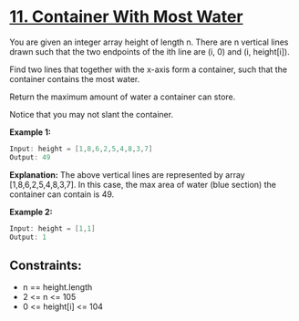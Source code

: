 # [11. Container With Most Water](https://leetcode.com/problems/container-with-most-water/)

You are given an integer array height of length n. There are n vertical lines drawn such that the two endpoints of the ith line are (i, 0) and (i, height[i]).

Find two lines that together with the x-axis form a container, such that the container contains the most water.

Return the maximum amount of water a container can store.

Notice that you may not slant the container.

 

**Example 1:**

```cpp
Input: height = [1,8,6,2,5,4,8,3,7]
Output: 49
```
**Explanation:** The above vertical lines are represented by array [1,8,6,2,5,4,8,3,7]. In this case, the max area of water (blue section) the container can contain is 49.

**Example 2:**

```cpp
Input: height = [1,1]
Output: 1
```
 

## Constraints:

- n == height.length
- 2 <= n <= 105
- 0 <= height[i] <= 104